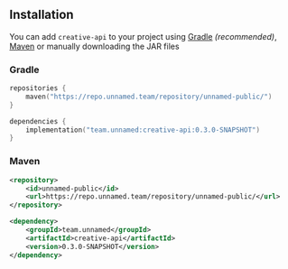 ## Installation

You can add `creative-api` to your project using [Gradle](https://gradle.org/)
*(recommended)*, [Maven](https://maven.apache.org/) or manually downloading the
JAR files


### Gradle
```kotlin
repositories {
    maven("https://repo.unnamed.team/repository/unnamed-public/")
}
```
```kotlin
dependencies {
    implementation("team.unnamed:creative-api:0.3.0-SNAPSHOT")
}
```


### Maven

```xml
<repository>
    <id>unnamed-public</id>
    <url>https://repo.unnamed.team/repository/unnamed-public/</url>
</repository>
```
```xml
<dependency>
    <groupId>team.unnamed</groupId>
    <artifactId>creative-api</artifactId>
    <version>0.3.0-SNAPSHOT</version>
</dependency>
```